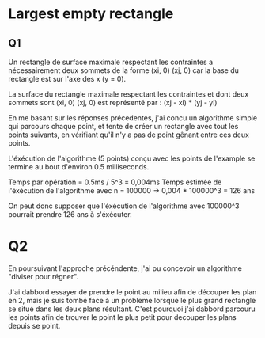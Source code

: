 # Largest empty rectangle

## Q1

Un rectangle de surface maximale respectant les contraintes a nécessairement deux sommets de la forme
(xi, 0) (xj, 0) car la base du rectangle est sur l'axe des x (y = 0).

La surface du rectangle maximale respectant les contraintes et dont deux sommets sont (xi, 0) (xj, 0)
est représenté par : (xj - xi) * (yj - yi)

En me basant sur les réponses précedentes, j'ai concu un algorithme simple qui parcours chaque point, et tente de créer
un rectangle avec tout les points suivants, en vérifiant qu'il n'y a pas de point gênant entre ces deux points.

L'éxécution de l'algorithme (5 points) conçu avec les points de l'example se termine au bout d'environ 0.5 milliseconds.

Temps par opération = 0.5ms / 5^3 = 0,004ms Temps estimée de l'éxécution de l'algorithme avec n = 100000 -> 0,004 *
100000^3 = 126 ans

On peut donc supposer que l'éxécution de l'algorithme avec 100000^3 pourrait prendre 126 ans à s'éxécuter.

# Q2

En poursuivant l'approche précéndente, j'ai pu concevoir un algorithme "diviser pour régner".

J'ai dabbord essayer de prendre le point au milieu afin de découper les plan en 2, mais je suis tombé face à un probleme
lorsque le plus grand rectangle se situé dans les deux plans résultant. C'est pourquoi j'ai dabbord parcouru les points
afin de trouver le point le plus petit pour decouper les plans depuis se point.

